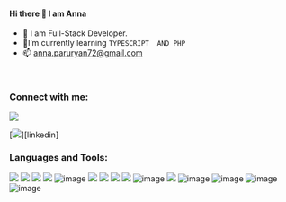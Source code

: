 
#### Hi there 👋 I am Anna

- 🔭 I am Full-Stack Developer.
- 🌱I’m currently learning `` TYPESCRIPT  AND PHP ``
- 📫 anna.paruryan72@gmail.com

<br/>
 
### Connect with me:
[![](https://drive.google.com/file/d/1F4RUOFrxOpkodRRMPIvPYoQLV4kpoPVU/view?usp=sharing)][resume]


[![](https://img.icons8.com/dusk/50/000000/linkedin--v2.png"width="30px")][linkedin]

### Languages and Tools:

[![](https://img.icons8.com/color/48/000000/html-5--v1.png)]()
[![](https://img.icons8.com/color/48/000000/css3.png)]()
[![](https://img.icons8.com/color/48/000000/javascript--v1.png)]()
[![](https://img.icons8.com/color/50/000000/react-native.png)]()
![image](https://user-images.githubusercontent.com/71427017/179968261-8f703077-0687-419d-9af9-9453b9ae0dd9.png)
[![](https://user-images.githubusercontent.com/71427017/151047608-eded7d56-dba2-4376-9ecd-69eb989da321.png)]()
[![](https://user-images.githubusercontent.com/71427017/151046937-20bad4f8-ff6a-4ed0-921e-26fea6f04cee.png)]()
[![](https://user-images.githubusercontent.com/71427017/151048309-de7b2e3a-309a-4db5-9294-8bd86e1311f1.png)]()
[![](https://img.icons8.com/external-tal-revivo-color-tal-revivo/48/000000/external-sass-a-style-sheet-professional-grade-css-extension-language-logo-color-tal-revivo.png)]()
![image](https://user-images.githubusercontent.com/71427017/166232630-18579c5d-09c9-4bfe-9363-b121271d6a77.png)
[![](https://img.icons8.com/color/48/000000/bootstrap.png)]()
![image](https://user-images.githubusercontent.com/71427017/166156375-729b2b65-2e68-4100-aab6-ebe0b992cc23.png)
![image](https://user-images.githubusercontent.com/71427017/168418395-1427cc24-83e0-4757-98bb-533ae8ed2973.png)
![image](https://user-images.githubusercontent.com/71427017/187023740-9852a793-2c41-490f-9d2b-9f0646ec8066.png)
![image](https://user-images.githubusercontent.com/71427017/187643573-a47f2000-5a4b-4ebd-b265-b946f1e43e7a.png)
















[linkedin]:https://www.linkedin.com/in/anna-paruryan-b2455122b/
[resume]:https://drive.google.com/file/d/1F4RUOFrxOpkodRRMPIvPYoQLV4kpoPVU/view?usp=sharing


